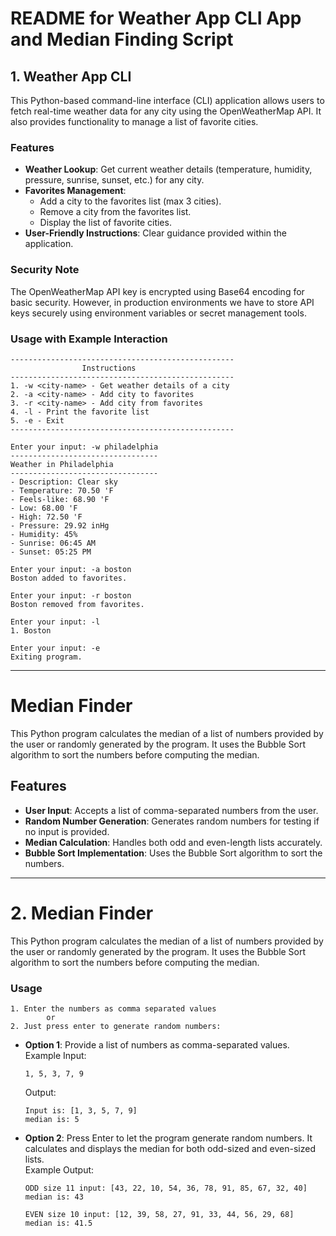 # README for Weather App CLI App and Median Finding Script

## 1. Weather App CLI
This Python-based command-line interface (CLI) application allows users to fetch real-time weather data for any city using the OpenWeatherMap API. It also provides functionality to manage a list of favorite cities.

### Features

- **Weather Lookup**: Get current weather details (temperature, humidity, pressure, sunrise, sunset, etc.) for any city.
- **Favorites Management**:
  - Add a city to the favorites list (max 3 cities).
  - Remove a city from the favorites list.
  - Display the list of favorite cities.
- **User-Friendly Instructions**: Clear guidance provided within the application.

### Security Note

The OpenWeatherMap API key is encrypted using Base64 encoding for basic security. However, in production environments we have to store API keys securely using environment variables or secret management tools.

### Usage with Example Interaction
```text
--------------------------------------------------
                Instructions
--------------------------------------------------
1. -w <city-name> - Get weather details of a city
2. -a <city-name> - Add city to favorites
3. -r <city-name> - Add city from favorites
4. -l - Print the favorite list
5. -e - Exit
--------------------------------------------------

Enter your input: -w philadelphia
---------------------------------
Weather in Philadelphia
---------------------------------
- Description: Clear sky
- Temperature: 70.50 'F
- Feels-like: 68.90 'F
- Low: 68.00 'F
- High: 72.50 'F
- Pressure: 29.92 inHg
- Humidity: 45%
- Sunrise: 06:45 AM
- Sunset: 05:25 PM

Enter your input: -a boston
Boston added to favorites.

Enter your input: -r boston
Boston removed from favorites.

Enter your input: -l
1. Boston

Enter your input: -e
Exiting program.
```
---

# Median Finder

This Python program calculates the median of a list of numbers provided by the user or randomly generated by the program. It uses the Bubble Sort algorithm to sort the numbers before computing the median.

## Features

- **User Input**: Accepts a list of comma-separated numbers from the user.
- **Random Number Generation**: Generates random numbers for testing if no input is provided.
- **Median Calculation**: Handles both odd and even-length lists accurately.
- **Bubble Sort Implementation**: Uses the Bubble Sort algorithm to sort the numbers.

---

# 2. Median Finder
This Python program calculates the median of a list of numbers provided by the user or randomly generated by the program. It uses the Bubble Sort algorithm to sort the numbers before computing the median.

### Usage
```text
1. Enter the numbers as comma separated values
        or
2. Just press enter to generate random numbers:
```
- **Option 1**: Provide a list of numbers as comma-separated values.  
  Example Input:
  ```text
  1, 5, 3, 7, 9
  ```
  Output:
  ```text
  Input is: [1, 3, 5, 7, 9]
  median is: 5
  ```

- **Option 2**: Press Enter to let the program generate random numbers. It calculates and displays the median for both odd-sized and even-sized lists.  
  Example Output:
  ```text
  ODD size 11 input: [43, 22, 10, 54, 36, 78, 91, 85, 67, 32, 40]
  median is: 43

  EVEN size 10 input: [12, 39, 58, 27, 91, 33, 44, 56, 29, 68]
  median is: 41.5
  ```
